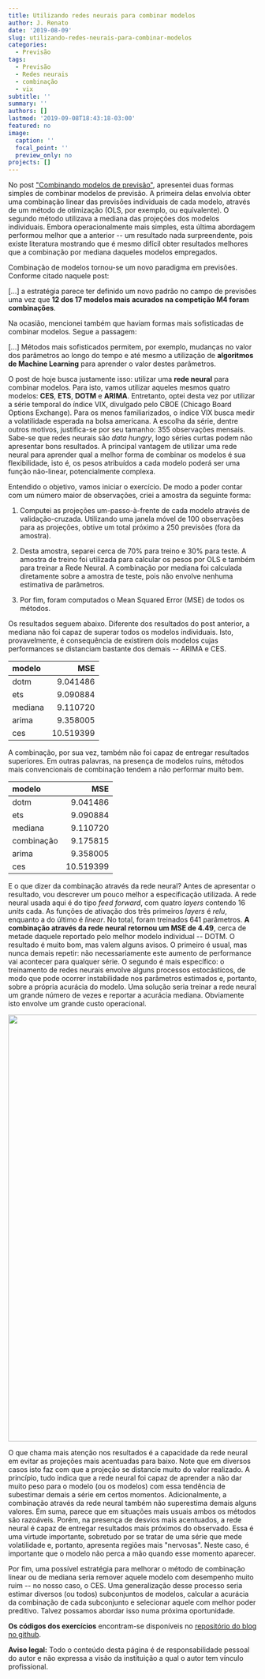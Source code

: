```yaml
---
title: Utilizando redes neurais para combinar modelos
author: J. Renato
date: '2019-08-09'
slug: utilizando-redes-neurais-para-combinar-modelos
categories:
  - Previsão
tags:
  - Previsão
  - Redes neurais
  - combinação
  - vix
subtitle: ''
summary: ''
authors: []
lastmod: '2019-09-08T18:43:18-03:00'
featured: no
image:
  caption: ''
  focal_point: ''
  preview_only: no
projects: []
---
```




No post ["Combinando modelos de previsão"](http://rleripio.com.br/post/combinando-modelos-de-previsao/), apresentei duas formas simples de combinar modelos de previsão. A primeira delas envolvia obter uma combinação linear das previsões individuais de cada modelo, através de um método de otimização (OLS, por exemplo, ou equivalente). O segundo método utilizava a mediana das projeções dos modelos individuais. Embora operacionalmente mais simples, esta última abordagem performou melhor que a anterior -- um resultado nada surpreendente, pois existe literatura mostrando que é mesmo difícil obter resultados melhores que a combinação por mediana daqueles modelos empregados.

Combinação de modelos tornou-se um novo paradigma em previsões. Conforme citado naquele post:

[...] a estratégia parece ter definido um novo padrão no campo de previsões uma vez que **12 dos 17 modelos mais acurados na competição M4 foram combinações**.

Na ocasião, mencionei também que haviam formas mais sofisticadas de combinar modelos. Segue a passagem:

[...] Métodos mais sofisticados permitem, por exemplo, mudanças no valor dos parâmetros ao longo do tempo e até mesmo a utilização de **algoritmos de Machine Learning** para aprender o valor destes parâmetros.

O post de hoje busca justamente isso: utilizar uma **rede neural** para combinar modelos. Para isto, vamos utilizar aqueles mesmos quatro modelos: **CES**, **ETS**, **DOTM** e **ARIMA**. Entretanto, optei desta vez por utilizar a série temporal do índice VIX, divulgado pelo CBOE (Chicago Board Options Exchange). Para os menos familiarizados, o índice VIX busca medir a volatilidade esperada na bolsa americana. A escolha da série, dentre outros motivos, justifica-se por seu tamanho: 355 observações mensais. Sabe-se que redes neurais são *data hungry*, logo séries curtas podem não apresentar bons resultados. A principal vantagem de utilizar uma rede neural para aprender qual a melhor forma de combinar os modelos é sua flexibilidade, isto é, os pesos atribuídos a cada modelo poderá ser uma função não-linear, potencialmente complexa.

Entendido o objetivo, vamos iniciar o exercício. De modo a poder contar com um número maior de observações, criei a amostra da seguinte forma:

1. Computei as projeções um-passo-à-frente de cada modelo através de validação-cruzada. Utilizando uma janela móvel de 100 observações para as projeções, obtive um total próximo a 250 previsões (fora da amostra).

2. Desta amostra, separei cerca de 70% para treino e 30% para teste. A amostra de treino foi utilizada para calcular os pesos por OLS e também para treinar a Rede Neural. A combinação por mediana foi calculada diretamente sobre a amostra de teste, pois não envolve nenhuma estimativa de parâmetros.

3. Por fim, foram computados o Mean Squared Error (MSE) de todos os métodos.

Os resultados seguem abaixo. Diferente dos resultados do post anterior, a mediana não foi capaz de superar todos os modelos individuais. Isto, provavelmente, é consequência de existirem dois modelos cujas performances se distanciam bastante dos demais -- ARIMA e CES.


|modelo  |       MSE|
|:-------|---------:|
|dotm    |  9.041486|
|ets     |  9.090884|
|mediana |  9.110720|
|arima   |  9.358005|
|ces     | 10.519399|

A combinação, por sua vez, também não foi capaz de entregar resultados superiores. Em outras palavras, na presença de modelos ruins, métodos mais convencionais de combinação tendem a não performar muito bem.


|modelo     |       MSE|
|:----------|---------:|
|dotm       |  9.041486|
|ets        |  9.090884|
|mediana    |  9.110720|
|combinação |  9.175815|
|arima      |  9.358005|
|ces        | 10.519399|

E o que dizer da combinação através da rede neural? Antes de apresentar o resultado, vou descrever um pouco melhor a especificação utilizada. A rede neural usada aqui é do tipo *feed forward*, com quatro *layers* contendo 16 *units* cada. As funções de ativação dos três primeiros *layers* é *relu*, enquanto a do último é *linear*. No total, foram treinados 641 parâmetros. **A combinação através da rede neural retornou um MSE de 4.49**, cerca de metade daquele reportado pelo melhor modelo individual -- DOTM. O resultado é muito bom, mas valem alguns avisos. O primeiro é usual, mas nunca demais repetir: não necessariamente este aumento de performance vai acontecer para qualquer série. O segundo é mais específico: o treinamento de redes neurais envolve alguns processos estocásticos, de modo que pode ocorrer instabilidade nos parâmetros estimados e, portanto, sobre a própria acurácia do modelo. Uma solução seria treinar a rede neural um grande número de vezes e reportar a acurácia mediana. Obviamente isto envolve um grande custo operacional.

<img src="2019-08-09-utilizando-redes-neurais-para-combinar-modelos_files/figure-html/unnamed-chunk-3-1.png" width="864" />

O que chama mais atenção nos resultados é a capacidade da rede neural em evitar as projeções mais acentuadas para baixo. Note que em diversos casos isto faz com que a projeção se distancie muito do valor realizado. A princípio, tudo indica que a rede neural foi capaz de aprender a não dar muito peso para o modelo (ou os modelos) com essa tendência de subestimar demais a série em certos momentos. Adicionalmente, a combinação através da rede neural também não superestima demais alguns valores. Em suma, parece que em situações mais usuais ambos os métodos são razoáveis. Porém, na presença de desvios mais acentuados, a rede neural é capaz de entregar resultados mais próximos do observado. Essa é uma virtude importante, sobretudo por se tratar de uma série que mede volatilidade e, portanto, apresenta regiões mais "nervosas". Neste caso, é importante que o modelo não perca a mão quando esse momento aparecer.

Por fim, uma possível estratégia para melhorar o método de combinação linear ou de mediana seria remover aquele modelo com desempenho muito ruim -- no nosso caso, o CES. Uma generalização desse processo seria estimar diversos (ou todos) subconjuntos de modelos, calcular a acurácia da combinação de cada subconjunto e selecionar aquele com melhor poder preditivo. Talvez possamos abordar isso numa próxima oportunidade.

**Os códigos dos exercícios** encontram-se disponíveis no [repositório do blog no github](https://github.com/leripio/blog).

**Aviso legal:** Todo o conteúdo desta página é de responsabilidade pessoal do autor e não expressa a visão da instituição a qual o autor tem vínculo profissional.
